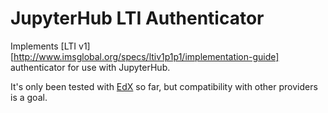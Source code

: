 # JupyterHub LTI Authenticator

Implements [LTI v1][http://www.imsglobal.org/specs/ltiv1p1p1/implementation-guide] authenticator for use with JupyterHub.

It's only been tested with [EdX](http://edx.readthedocs.io/projects/edx-partner-course-staff/en/latest/exercises_tools/lti_component.html) so far,
but compatibility with other providers is a goal. 
